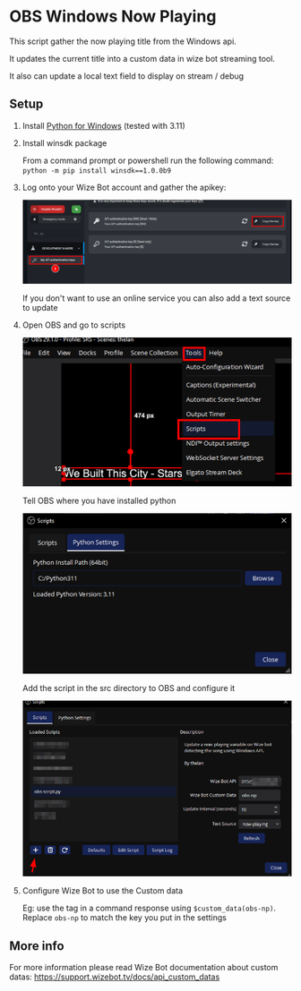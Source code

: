 # OBS Windows Now Playing

This script gather the now playing title from the Windows api.

It updates the current title into a custom data in wize bot streaming tool.

It also can update a local text field to display on stream / debug

## Setup

1. Install [Python for Windows](https://www.python.org/downloads/windows/) (tested with 3.11)
2. Install winsdk package
   
    From a command prompt or powershell run the following command:
    ```python -m pip install winsdk==1.0.0b9```
3. Log onto your Wize Bot account and gather the apikey:
   
    ![wizebot-apikey](https://github.com/thelan/obs-windows-nowplaying/blob/master/doc/wizebot-apikey.png?raw=true)

   If you don't want to use an online service you can also add a text source to update 
4. Open OBS and go to scripts
   
   ![OBS-add-script](https://github.com/thelan/obs-windows-nowplaying/blob/master/doc/step-add-script.png?raw=true)

   Tell OBS where you have installed python

   ![configure-python](https://github.com/thelan/obs-windows-nowplaying/blob/master/doc/configure-python.png?raw=true)

    Add the script in the src directory to OBS and configure it

   ![OBS-Configure-script](https://github.com/thelan/obs-windows-nowplaying/blob/master/doc/step-config-script.png?raw=true)
5. Configure Wize Bot to use the Custom data
    
   Eg: use the tag in a command response using  `$custom_data(obs-np)`. Replace `obs-np` to match the key you put in the settings

## More info

For more information please read Wize Bot documentation about custom datas:
https://support.wizebot.tv/docs/api_custom_datas
